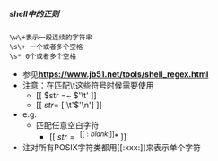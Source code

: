 ##### shell中的正则
```
\w\+表示一段连续的字符串
\s\+ 一个或者多个空格
\s* 0个或者多个空格
```
* 参见**https://www.jb51.net/tools/shell_regex.html**
* 注意：在匹配\t这些符号时候需要使用
    * [[ $str =~ $'\t' ]]
    * [[ $str =~ [$'\t'$'\n'] ]]
* e.g.
    * 匹配任意空白字符
        * [[ $str =~ ^[[:blank:]]*$ ]]
* 注对所有POSIX字符类都用[[:xxx:]]来表示单个字符